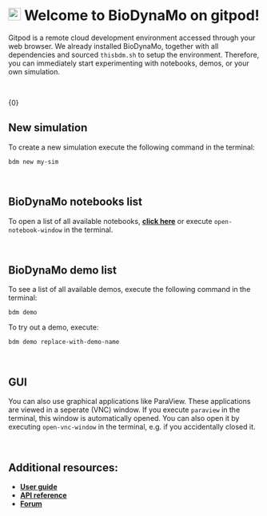 # <img src="https://biodynamo.org/images/bdm_logo_large.png" alt="BioDynaMo logo" width="25" height="25"> Welcome to BioDynaMo on gitpod!

Gitpod is a remote cloud development environment accessed through your web browser. 
We already installed BioDynaMo, together with all dependencies and sourced `thisbdm.sh` to setup the environment.
Therefore, you can immediately start experimenting with notebooks, demos, or your own simulation.

&nbsp;

{0}

## New simulation

To create a new simulation execute the following command in the terminal:

```
bdm new my-sim
```

&nbsp;

## BioDynaMo notebooks list

To open a list of all available notebooks, **[click here](https://8888-harlequin-bonobo-s9jyv8x5.ws-eu18.gitpod.io/?token=738632ffd4725a17eb0e025b0b65f06f33fd317f0703dbfcde93571d2cc95e5b)** or execute `open-notebook-window` in the terminal.

&nbsp;

## BioDynaMo demo list

To see a list of all available demos, execute the following command in the terminal:

```
bdm demo
```

To try out a demo, execute:

```
bdm demo replace-with-demo-name
```

&nbsp;

## GUI

You can also use graphical applications like ParaView. 
These applications are viewed in a seperate (VNC) window. 
If you execute `paraview` in the terminal, this window is automatically opened.
You can also open it by executing `open-vnc-window` in the terminal, e.g. if you accidentally closed it.

&nbsp;

## Additional resources: 

* **[User guide](https://biodynamo.org/docs/userguide/)**
* **[API reference](https://biodynamo.org/api)**
* **[Forum](https://forum.biodynamo.org/)**
